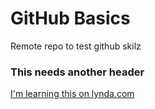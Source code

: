 # GitHub Basics

Remote repo to test github skilz

### This needs another header

[I'm learning this on lynda.com](http://www.lynda.com)
